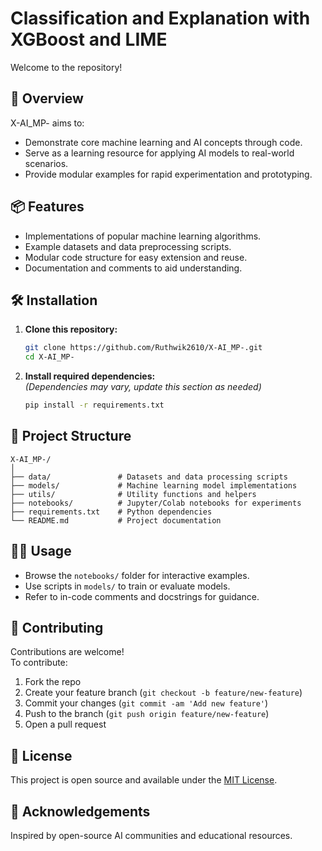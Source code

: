 # Classification and Explanation with XGBoost and LIME

Welcome to the  repository!  

## 🚀 Overview

X-AI_MP- aims to:

- Demonstrate core machine learning and AI concepts through code.
- Serve as a learning resource for applying AI models to real-world scenarios.
- Provide modular examples for rapid experimentation and prototyping.

## 📦 Features

- Implementations of popular machine learning algorithms.
- Example datasets and data preprocessing scripts.
- Modular code structure for easy extension and reuse.
- Documentation and comments to aid understanding.

## 🛠️ Installation

1. **Clone this repository:**
   ```bash
   git clone https://github.com/Ruthwik2610/X-AI_MP-.git
   cd X-AI_MP-
   ```
2. **Install required dependencies:**  
   *(Dependencies may vary, update this section as needed)*
   ```bash
   pip install -r requirements.txt
   ```

## 📂 Project Structure

```plaintext
X-AI_MP-/
│
├── data/               # Datasets and data processing scripts
├── models/             # Machine learning model implementations
├── utils/              # Utility functions and helpers
├── notebooks/          # Jupyter/Colab notebooks for experiments
├── requirements.txt    # Python dependencies
└── README.md           # Project documentation
```

## 🧑‍💻 Usage

- Browse the `notebooks/` folder for interactive examples.
- Use scripts in `models/` to train or evaluate models.
- Refer to in-code comments and docstrings for guidance.

## 🤝 Contributing

Contributions are welcome!  
To contribute:

1. Fork the repo
2. Create your feature branch (`git checkout -b feature/new-feature`)
3. Commit your changes (`git commit -am 'Add new feature'`)
4. Push to the branch (`git push origin feature/new-feature`)
5. Open a pull request

## 📄 License

This project is open source and available under the [MIT License](LICENSE).

## 🙏 Acknowledgements

Inspired by open-source AI communities and educational resources.

